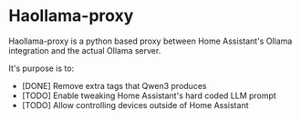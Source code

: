 # Haollama-proxy

Haollama-proxy is a python based proxy between Home Assistant's Ollama integration and the actual Ollama server.

It's purpose is to:
* [DONE] Remove extra <think></think> tags that Qwen3 produces
* [TODO] Enable tweaking Home Assistant's hard coded LLM prompt
* [TODO] Allow controlling devices outside of Home Assistant
